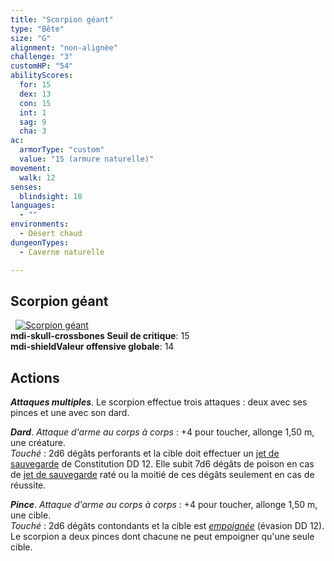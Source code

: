 ```yaml
---
title: "Scorpion géant"
type: "Bête"
size: "G"
alignment: "non-alignée"
challenge: "3"
customHP: "54"
abilityScores:
  for: 15
  dex: 13
  con: 15
  int: 1
  sag: 9
  cha: 3
ac:
  armorType: "custom"
  value: "15 (armure naturelle)"
movement:
  walk: 12
senses:
  blindsight: 18
languages:
  - ""
environments:
  - Désert chaud
dungeonTypes:
  - Caverne naturelle

---
```

## Scorpion géant
&nbsp;
[![Scorpion géant](https://www.douaratil.fr/illustrations/bete/scorpiongeantm.png)](https://www.douaratil.fr/illustrations/bete/scorpiongeant.jpg)  
**<v-icon>mdi-skull-crossbones</v-icon> Seuil de critique**: 15            
**<v-icon>mdi-shield</v-icon>Valeur offensive globale**: 14     
## Actions
_**Attaques multiples**_. Le scorpion effectue trois attaques : deux avec ses pinces et une avec son dard.

_**Dard**_. _Attaque d'arme au corps à corps_ : +4 pour toucher, allonge 1,50 m, une créature.  
_Touché_ : 2d6 dégâts perforants et la cible doit effectuer un [jet de sauvegarde](/utiliser-les-caracteristiques/#jets-de-sauvegarde) de Constitution DD 12. Elle subit 7d6 dégâts de poison en cas de [jet de sauvegarde](/utiliser-les-caracteristiques/#jets-de-sauvegarde) raté ou la moitié de ces dégâts seulement en cas de réussite.

_**Pince**_. _Attaque d'arme au corps à corps_ : +4 pour toucher, allonge 1,50 m, une cible.  
_Touché_ : 2d6 dégâts contondants et la cible est [_empoignée_](/gerer-la-sante-du-personnage/#empoigne) (évasion DD 12). Le scorpion a deux pinces dont chacune ne peut empoigner qu'une seule cible.
